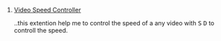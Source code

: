 
1. [Video Speed Controller](https://chrome.google.com/webstore/detail/video-speed-controller/nffaoalbilbmmfgbnbgppjihopabppdk?hl=en)

   ..this extention help  me to control the speed of a any video with <kbd>S</kbd> <kbd>D</kbd> to controll the speed.
